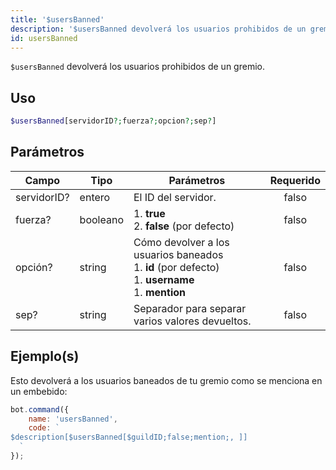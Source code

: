 ```yaml
---
title: '$usersBanned'
description: '$usersBanned devolverá los usuarios prohibidos de un gremio.'
id: usersBanned
---
```


`$usersBanned` devolverá los usuarios prohibidos de un gremio.

## Uso

```php
$usersBanned[servidorID?;fuerza?;opcion?;sep?]
```

## Parámetros

| Campo       | Tipo     | Parámetros                                                                                                                          | Requerido |
| ----------- | -------- | ----------------------------------------------------------------------------------------------------------------------------------- |:---------:|
| servidorID? | entero   | El ID del servidor.                                                                                                                 |   falso   |
| fuerza?     | booleano | 1. **true** <br /> 2. **false** (por defecto)                                                                                 |   falso   |
| opción?     | string   | Cómo devolver a los usuarios baneados <br /> 1. **id** (por defecto) <br /> 1. **username** <br /> 1. **mention** |   falso   |
| sep?        | string   | Separador para separar varios valores devueltos.                                                                                    |   falso   |

## Ejemplo(s)

Esto devolverá a los usuarios baneados de tu gremio como se menciona en un embebido:

```javascript
bot.command({
    name: 'usersBanned',
    code: `
$description[$usersBanned[$guildID;false;mention;, ]]
  `
});
```
